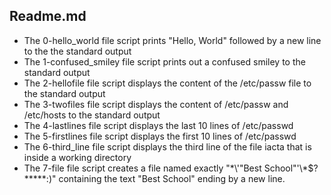 ## Readme.md
* The 0-hello_world file script prints "Hello, World" followed by a new line to the the standard output
* The 1-confused_smiley file script prints out a confused smiley to the standard output
* The 2-hellofile file script displays the content of the /etc/passw file to the standard output
* The 3-twofiles file  script displays the content of /etc/passw and /etc/hosts to the standard output
* The 4-lastlines file script displays the last 10 lines of /etc/passwd
* The 5-firstlines file script displays the first 10 lines of /etc/passwd
* The 6-third_line file script displays the  third line of the file iacta that is inside a working directory
* The 7-file file script creates a file named exactly "\*\\'"Best School"\'\\*$\?\*\*\*\*\*:)" containing the text "Best School" ending by a new line. 
